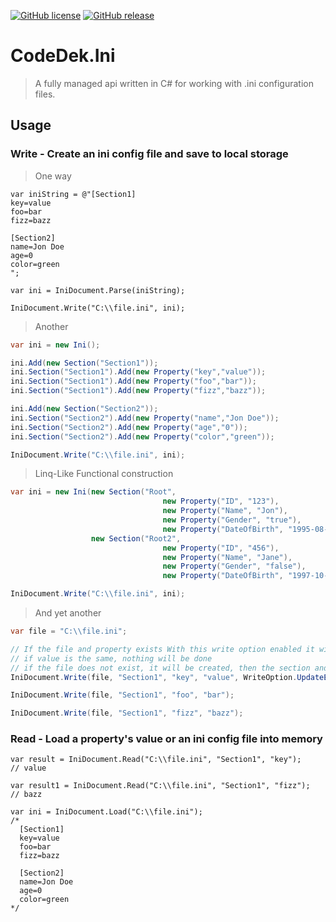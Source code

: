 [![GitHub license](https://img.shields.io/github/license/codedek/CodeDek.Ini.svg)](https://github.com/codedek/CodeDek.Ini/blob/master/LICENSE)
[![GitHub release](https://img.shields.io/github/release/codedek/CodeDek.Ini.svg)](https://github.com/codedek/CodeDek.Ini/releases/latest)
<!---![Github Releases (by Release)](https://img.shields.io/github/downloads/codedek/CodeDek.Ini/v0.1/total.svg)
![Github Releases](https://img.shields.io/github/downloads/codedek/CodeDek.Ini/latest/total.svg)-->


# CodeDek.Ini

>A fully managed api written in C# for working with .ini configuration files.

## Usage

### __Write__ - Create an ini config file and save to local storage

  > One way

  ```CSharp
  var iniString = @"[Section1]
  key=value
  foo=bar
  fizz=bazz

  [Section2]
  name=Jon Doe
  age=0
  color=green
  ";

  var ini = IniDocument.Parse(iniString);

  IniDocument.Write("C:\\file.ini", ini);
  ```

  > Another

  ```csharp
  var ini = new Ini();

  ini.Add(new Section("Section1"));
  ini.Section("Section1").Add(new Property("key","value"));
  ini.Section("Section1").Add(new Property("foo","bar"));
  ini.Section("Section1").Add(new Property("fizz","bazz"));

  ini.Add(new Section("Section2"));
  ini.Section("Section2").Add(new Property("name","Jon Doe"));
  ini.Section("Section2").Add(new Property("age","0"));
  ini.Section("Section2").Add(new Property("color","green"));

  IniDocument.Write("C:\\file.ini", ini);
  ```

  > Linq-Like Functional construction

  ```csharp
  var ini = new Ini(new Section("Root",
                                    new Property("ID", "123"),
                                    new Property("Name", "Jon"),
                                    new Property("Gender", "true"),
                                    new Property("DateOfBirth", "1995-08-29T00:00:00")),
                    new Section("Root2",
                                    new Property("ID", "456"),
                                    new Property("Name", "Jane"),
                                    new Property("Gender", "false"),
                                    new Property("DateOfBirth", "1997-10-02T00:00:00")));

  IniDocument.Write("C:\\file.ini", ini);
  ```

  > And yet another

  ```csharp
  var file = "C:\\file.ini";

  // If the file and property exists With this write option enabled it will update the value
  // if value is the same, nothing will be done
  // if the file does not exist, it will be created, then the section and property will be added
  IniDocument.Write(file, "Section1", "key", "value", WriteOption.UpdateExistingPropertyValue);

  IniDocument.Write(file, "Section1", "foo", "bar");

  IniDocument.Write(file, "Section1", "fizz", "bazz");
  ```

### __Read__ - Load a property's value or an ini config file into memory

  ```CSharp
  var result = IniDocument.Read("C:\\file.ini", "Section1", "key");
  // value

  var result1 = IniDocument.Read("C:\\file.ini", "Section1", "fizz");
  // bazz

  var ini = IniDocument.Load("C:\\file.ini");
  /*
    [Section1]
    key=value
    foo=bar
    fizz=bazz

    [Section2]
    name=Jon Doe
    age=0
    color=green
  */
  ```
